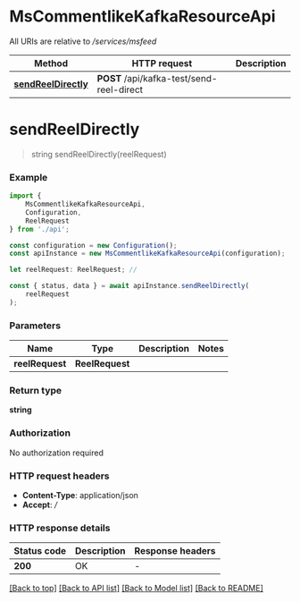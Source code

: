 # MsCommentlikeKafkaResourceApi

All URIs are relative to */services/msfeed*

|Method | HTTP request | Description|
|------------- | ------------- | -------------|
|[**sendReelDirectly**](#sendreeldirectly) | **POST** /api/kafka-test/send-reel-direct | |

# **sendReelDirectly**
> string sendReelDirectly(reelRequest)


### Example

```typescript
import {
    MsCommentlikeKafkaResourceApi,
    Configuration,
    ReelRequest
} from './api';

const configuration = new Configuration();
const apiInstance = new MsCommentlikeKafkaResourceApi(configuration);

let reelRequest: ReelRequest; //

const { status, data } = await apiInstance.sendReelDirectly(
    reelRequest
);
```

### Parameters

|Name | Type | Description  | Notes|
|------------- | ------------- | ------------- | -------------|
| **reelRequest** | **ReelRequest**|  | |


### Return type

**string**

### Authorization

No authorization required

### HTTP request headers

 - **Content-Type**: application/json
 - **Accept**: */*


### HTTP response details
| Status code | Description | Response headers |
|-------------|-------------|------------------|
|**200** | OK |  -  |

[[Back to top]](#) [[Back to API list]](../README.md#documentation-for-api-endpoints) [[Back to Model list]](../README.md#documentation-for-models) [[Back to README]](../README.md)

